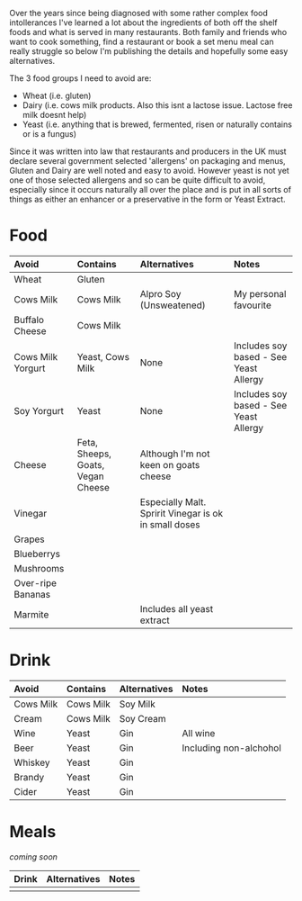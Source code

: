 Over the years since being diagnosed with some rather complex food intollerances I've learned a lot about the ingredients of both off the shelf foods and what is served in many restaurants.  Both family and friends who want to cook something, find a restaurant or book a set menu meal can really struggle so below I'm publishing the details and hopefully some easy alternatives.

The 3 food groups I need to avoid are:
- Wheat (i.e. gluten)
- Dairy (i.e. cows milk products. Also this isnt a lactose issue. Lactose free milk doesnt help)
- Yeast (i.e. anything that is brewed, fermented, risen or naturally contains or is a fungus)

Since it was written into law that restaurants and producers in the UK must declare several government selected 'allergens' on packaging and menus, Gluten and Dairy are well noted and easy to avoid.  However yeast is not yet one of those selected allergens and so can be quite difficult to avoid, especially since it occurs naturally all over the place and is put in all sorts of things as either an enhancer or a preservative in the form or Yeast Extract.

# Food #

| Avoid | Contains | Alternatives | Notes |
| :--- |:--- |:--- | :--- |
| Wheat | Gluten | |
| Cows Milk | Cows Milk | Alpro Soy (Unsweatened) | My personal favourite |
| Buffalo Cheese | Cows Milk | |
| Cows Milk Yorgurt | Yeast, Cows Milk | None | Includes soy based - See Yeast Allergy |
| Soy Yorgurt | Yeast | None | Includes soy based - See Yeast Allergy |
| Cheese | Feta, Sheeps, Goats, Vegan Cheese | Although I'm not keen on goats cheese |
| Vinegar | | Especially Malt. Spririt Vinegar is ok in small doses |
| Grapes | | |
| Blueberrys | | |
| Mushrooms | | |
| Over-ripe Bananas | | |
| Marmite | | Includes all yeast extract |

# Drink #

| Avoid | Contains | Alternatives | Notes |
| :--- |:--- |:--- | :--- |
| Cows Milk | Cows Milk | Soy Milk | |
| Cream | Cows Milk | Soy Cream | |
| Wine | Yeast | Gin | All wine |
| Beer | Yeast | Gin | Including non-alchohol |
| Whiskey | Yeast | Gin | |
| Brandy | Yeast | Gin | |
| Cider | Yeast | Gin | |


# Meals #
*coming soon*

| Drink | Alternatives | Notes |
| :--- |:--- | :--- |
|  | | |

